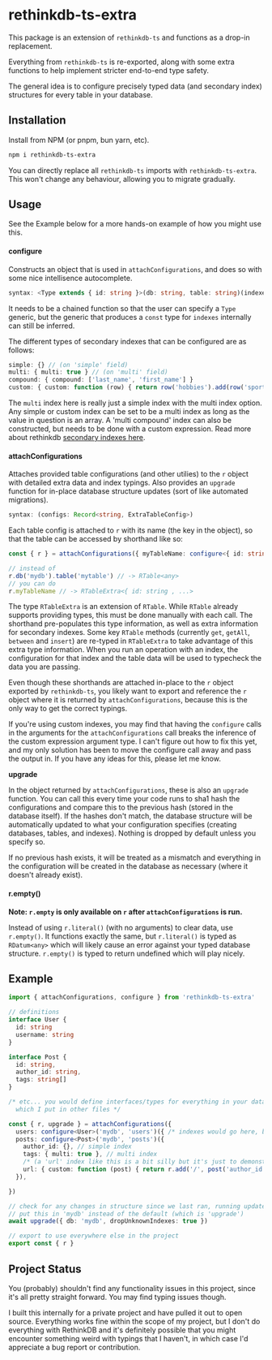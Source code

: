 # rethinkdb-ts-extra

This package is an extension of `rethinkdb-ts` and functions as a drop-in replacement.

Everything from `rethinkdb-ts` is re-exported, along with some extra functions to help implement stricter end-to-end type safety.

The general idea is to configure precisely typed data (and secondary index) structures for every table in your database.

## Installation

Install from NPM (or pnpm, bun yarn, etc).

```sh
npm i rethinkdb-ts-extra
```

You can directly replace all `rethinkdb-ts` imports with `rethinkdb-ts-extra`. This won't change any behaviour, allowing you to migrate gradually.

## Usage

See the Example below for a more hands-on example of how you might use this.

#### configure

Constructs an object that is used in `attachConfigurations`, and does so with some nice intellisence autocomplete.

```ts
syntax: <Type extends { id: string }>(db: string, table: string)(indexes: Record<string, Index>) => ExtraTableConfig
```

It needs to be a chained function so that the user can specify a `Type` generic, but the generic that produces a `const` type for `indexes` internally can still be inferred.

The different types of secondary indexes that can be configured are as follows:

```ts
simple: {} // (on 'simple' field)
multi: { multi: true } // (on 'multi' field)
compound: { compound: ['last_name', 'first_name'] }
custom: { custom: function (row) { return row('hobbies').add(row('sports')) } }
```

The `multi` index here is really just a simple index with the multi index option. Any simple or custom index can be set to be a multi index as long as the value in question is an array. A 'multi compound' index can also be constructed, but needs to be done with a custom expression. Read more about rethinkdb [secondary indexes here](https://rethinkdb.com/docs/secondary-indexes/javascript).

#### attachConfigurations

Attaches provided table configurations (and other utilies) to the `r` object with detailed extra data and index typings. Also provides an `upgrade` function for in-place database structure updates (sort of like automated migrations).

```ts
syntax: (configs: Record<string, ExtraTableConfig>)
```

Each table config is attached to `r` with its name (the key in the object), so that the table can be accessed by shorthand like so:

```ts
const { r } = attachConfigurations({ myTableName: configure<{ id: string }>('mydb', 'mytable')({}) })

// instead of
r.db('mydb').table('mytable') // -> RTable<any>
// you can do
r.myTableName // -> RTableExtra<{ id: string , ...>
```

The type `RTableExtra` is an extension of `RTable`. While `RTable` already supports providing types, this must be done manually with each call. The shorthand pre-populates this type information, as well as extra information for secondary indexes. Some key `RTable` methods (currently `get`, `getAll`, `between` and `insert`) are re-typed in `RTableExtra` to take advantage of this extra type information. When you run an operation with an index, the configuration for that index and the table data will be used to typecheck the data you are passing.

Even though these shorthands are attached in-place to the `r` object exported by `rethinkdb-ts`, you likely want to export and reference the `r` object where it is returned by `attachConfigurations`, because this is the only way to get the correct typings.

If you're using custom indexes, you may find that having the `configure` calls in the arguments for the `attachConfigurations` call breaks the inference of the custom expression argument type. I can't figure out how to fix this yet, and my only solution has been to move the configure call away and pass the output in. If you have any ideas for this, please let me know.

**upgrade**

In the object returned by `attachConfigurations`, these is also an `upgrade` function. You can call this every time your code runs to sha1 hash the configurations and compare this to the previous hash (stored in the database itself). If the hashes don't match, the database structure will be automatically updated to what your configuration specifies (creating databases, tables, and indexes). Nothing is dropped by default unless you specify so.

If no previous hash exists, it will be treated as a mismatch and everything in the configuration will be created in the database as necessary (where it doesn't already exist).

#### r.empty()

**Note: `r.empty` is only available on `r` after `attachConfigurations` is run.**

Instead of using `r.literal()` (with no arguments) to clear data, use `r.empty()`. It functions exactly the same, but `r.literal()` is typed as `RDatum<any>` which will likely cause an error against your typed database structure. `r.empty()` is typed to return undefined which will play nicely.

## Example

```ts
import { attachConfigurations, configure } from 'rethinkdb-ts-extra'

// definitions
interface User {
  id: string
  username: string
}

interface Post {
  id: string,
  author_id: string,
  tags: string[]
}

/* etc... you would define interfaces/types for everything in your database,
  which I put in other files */

const { r, upgrade } = attachConfigurations({
  users: configure<User>('mydb', 'users')({ /* indexes would go here, but none for users */ }),
  posts: configure<Post>('mydb', 'posts')({
    author_id: {}, // simple index
    tags: { multi: true }, // multi index
    /* (a 'url' index like this is a bit silly but it's just to demonstrate arbitrary expression indexes) */
    url: { custom: function (post) { return r.add('/', post('author_id'), '/', post('id')) } }
  }),

})

// check for any changes in structure since we last ran, running updates to bring the database into sync if necessary
// put this in 'mydb' instead of the default (which is 'upgrade')
await upgrade({ db: 'mydb', dropUnknownIndexes: true })

// export to use everywhere else in the project
export const { r }
```

## Project Status

You (probably) shouldn't find any functionality issues in this project, since it's all pretty straight forward. You may find typing issues though.

I built this internally for a private project and have pulled it out to open source. Everything works fine within the scope of my project, but I don't do everything with RethinkDB and it's definitely possible that you might encounter something weird with typings that I haven't, in which case I'd appreciate a bug report or contribution.

